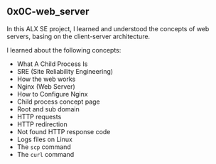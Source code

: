 ## 0x0C-web_server

In this ALX SE project, I learned and understood the concepts of web servers, basing on the client-server architecture.

I learned about the following concepts:
- What A Child Process Is
- SRE (Site Reliability Engineering)
- How the web works
- Nginx (Web Server)
- How to Configure Nginx
- Child process concept page
- Root and sub domain
- HTTP requests
- HTTP redirection
- Not found HTTP response code
- Logs files on Linux
- The `scp` command
- The `curl` command
